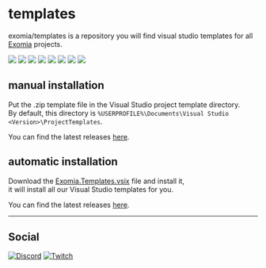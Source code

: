 # templates

exomia/templates is a repository you will find visual studio templates for all [Exomia](https://github.com/exomia) projects.

![](https://img.shields.io/github/issues-pr/exomia/templates.svg)
![](https://img.shields.io/github/issues/exomia/templates.svg)
![](https://img.shields.io/github/last-commit/exomia/templates.svg)
![](https://img.shields.io/github/contributors/exomia/templates.svg)
![](https://img.shields.io/github/commit-activity/y/exomia/templates.svg)
![](https://img.shields.io/github/languages/top/exomia/templates.svg)
![](https://img.shields.io/github/languages/count/exomia/templates.svg)
![](https://img.shields.io/github/license/exomia/templates.svg)

## manual installation

Put the .zip template file in the Visual Studio project template directory.  
By default, this directory is `%USERPROFILE%\Documents\Visual Studio <Version>\ProjectTemplates`.

You can find the latest releases [here](https://github.com/exomia/templates/releases).

## automatic installation
Download the [Exomia.Templates.vsix](https://github.com/exomia/templates/releases) file and install it,  
it will install all our Visual Studio templates for you.

You can find the latest releases [here](https://github.com/exomia/templates/releases).

---
## Social

[![Discord](https://img.shields.io/discord/427640639732187136.svg?label=&logo=discord&logoColor=ffffff&color=7389D8&labelColor=6A7EC2)](https://discord.com/invite/ZFJXe6f)
[![Twitch](https://img.shields.io/twitch/status/exomia.svg?label=&logo=twitch&logoColor=ffffff&color=7389D8&labelColor=6A7EC2)](https://www.twitch.tv/exomia/about)
